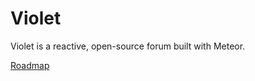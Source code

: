 # Violet

Violet is a reactive, open-source forum built with Meteor.

[Roadmap](https://trello.com/b/IbIMe8Gn/violet-roadmap)
